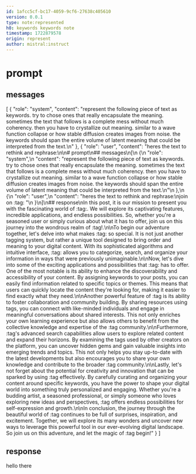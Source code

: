 ```yaml
---
id: 1afcc5cf-bc17-4059-9cf6-27638c405610
version: 0.0.1
type: note:represented
h0: keywords keywords note
timestamp: 1722879578
origin: represent
author: mistral:instruct
---
```


# prompt
## messages
[
    {
        "role": "system",
        "content": "represent the following piece of text as keywords. try to chose ones that really encapsulate the meaning. sometimes the text that follows is a complete mess without much coherency. then you have to crystallize out meaning. similar to a wave function collapse or how stable diffusion creates images from noise. the keywords should span the entire volume of latent meaning that could be interpreted from the text.\n"
    },
    {
        "role": "user",
        "content": "heres the text to rethink and rephrase:\n\n# prompt\n## messages\n[\n    {\n        \"role\": \"system\",\n        \"content\": \"represent the following piece of text as keywords. try to chose ones that really encapsulate the meaning. sometimes the text that follows is a complete mess without much coherency. then you have to crystallize out meaning. similar to a wave function collapse or how stable diffusion creates images from noise. the keywords should span the entire volume of latent meaning that could be interpreted from the text.\\n\"\n    },\n    {\n        \"role\": \"user\",\n        \"content\": \"heres the text to rethink and rephrase:\\njoin on :tag: \"\n    }\n]\n## response\nIn this post, it is our mission to present you with the fascinating world of :tag:. We will explore its captivating features, incredible applications, and endless possibilities. So, whether you're a seasoned user or simply curious about what it has to offer, join us on this journey into the wondrous realm of :tag!.\n\nTo begin our adventure together, let's delve into what makes :tag: so special. It is not just another tagging system, but rather a unique tool designed to bring order and meaning to your digital content. With its sophisticated algorithms and intuitive interface, :tag: allows you to categorize, search, and organize your information in ways that were previously unimaginable.\n\nNow, let's dive into some of the exciting applications and possibilities that :tag: has to offer. One of the most notable is its ability to enhance the discoverability and accessibility of your content. By assigning keywords to your posts, you can easily find information related to specific topics or themes. This means that users can quickly locate the content they're looking for, making it easier to find exactly what they need.\n\nAnother powerful feature of :tag is its ability to foster collaboration and community building. By sharing resources using tags, you can connect with like-minded individuals and engage in meaningful conversations about shared interests. This not only enriches your own learning experience but also allows others to benefit from the collective knowledge and expertise of the :tag community.\n\nFurthermore, :tag's advanced search capabilities allow users to explore related content and expand their horizons. By examining the tags used by other creators on the platform, you can uncover hidden gems and gain valuable insights into emerging trends and topics. This not only helps you stay up-to-date with the latest developments but also encourages you to share your own knowledge and contribute to the broader :tag community.\n\nLastly, let's not forget about the potential for creativity and innovation that can be sparked by using :tag effectively. By carefully curating and organizing your content around specific keywords, you have the power to shape your digital world into something truly personalized and engaging. Whether you're a budding artist, a seasoned professional, or simply someone who loves exploring new ideas and perspectives, :tag offers endless possibilities for self-expression and growth.\n\nIn conclusion, the journey through the beautiful world of :tag continues to be full of surprises, inspiration, and excitement. Together, we will explore its many wonders and uncover new ways to leverage this powerful tool in our ever-evolving digital landscape. So join us on this adventure, and let the magic of :tag begin!"
    }
]
## response
hello there